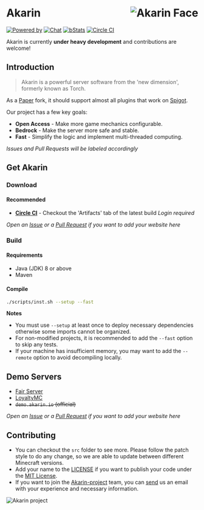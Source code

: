 # <img src="https://i.loli.net/2018/05/17/5afd869c443ef.png" alt="Akarin Face" align="right">Akarin
[![Powered by](https://img.shields.io/badge/Powered_by-Akarin_project-ee6aa7.svg?style=flat)](https://akarin.io)
[![Chat](https://img.shields.io/badge/chat-on%20discord-7289da.svg)](https://discord.gg/fw2pJAj)
[![bStats](https://img.shields.io/badge/bStats-Torch-0099ff.svg?style=flat)](https://bstats.org/plugin/bukkit/Torch)
[![Circle CI](https://circleci.com/gh/Akarin-project/Akarin/tree/master.svg?style=svg)](https://circleci.com/gh/Akarin-project/Akarin/tree/ver/master)

Akarin is currently **under heavy development** and contributions are welcome!

Introduction
---
> Akarin is a powerful server software from the 'new dimension', formerly known as Torch.

As a [Paper](https://github.com/PaperMC/Paper) fork, it should support almost all plugins that work on [Spigot](https://hub.spigotmc.org/stash/projects/SPIGOT/repos/spigot/browse).

Our project has a few key goals:

* **Open Access** - Make more game mechanics configurable.
* **Bedrock** - Make the server more safe and stable. 
* **Fast** - Simplify the logic and implement multi-threaded computing.

*Issues and Pull Requests will be labeled accordingly*

Get Akarin
---
### Download
#### Recommended
+ [**Circle CI**](https://circleci.com/gh/Akarin-project/Akarin/tree/ver/1.12.2) - Checkout the 'Artifacts' tab of the latest build *Login required*

*Open an [Issue](https://github.com/Akarin-project/Akarin/issues) or a [Pull Request](https://github.com/Akarin-project/Akarin/pulls) if you want to add your website here*

### Build
#### Requirements
* Java (JDK) 8 or above
* Maven

#### Compile
```sh
./scripts/inst.sh --setup --fast
```

**Notes**
* You must use `--setup` at least once to deploy necessary dependencies otherwise some imports cannot be organized.
* For non-modified projects, it is recommended to add the `--fast` option to skip any tests.
* If your machine has insufficient memory, you may want to add the `--remote` option to avoid decompiling locally.

Demo Servers
---
* [Fair Server](https://fairserver.ru)
* [LoyaltyMC](https://minecraft-mp.com/server-s212077)
* ~~`demo.akarin.io` (official)~~

*Open an [Issue](https://github.com/Akarin-project/Akarin/issues) or a [Pull Request](https://github.com/Akarin-project/Akarin/pulls) if you want to add your website here*

Contributing
---
* You can checkout the `src` folder to see more. Please follow the patch style to do any change, so we are able to update between different Minecraft versions.
* Add your name to the [LICENSE](https://github.com/Akarin-project/Akarin/blob/master/LICENSE.md) if you want to publish your code under the [MIT License](https://github.com/Akarin-project/Akarin/blob/master/licenses/MIT.md).
* If you want to join the [Akarin-project](https://github.com/Akarin-project) team, you can [send](mailto://kira@kira.moe) us an email with your experience and necessary information.

![Akarin project](https://i.loli.net/2018/05/13/5af7fbbfbcddf.png)
